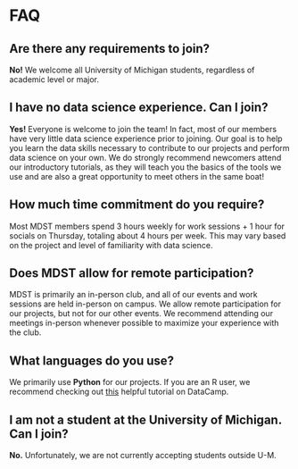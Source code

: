 # FAQ

## Are there any requirements to join?

**No!** We welcome all University of Michigan students, regardless of academic level or major.

## I have no data science experience. Can I join?

**Yes!** Everyone is welcome to join the team! In fact, most of our members have very little data science experience prior to joining. Our goal is to help you learn the data skills necessary to contribute to our projects and perform data science on your own. We do strongly recommend newcomers attend our introductory tutorials, as they will teach you the basics of the tools we use and are also a great opportunity to meet others in the same boat!

## How much time commitment do you require?

Most MDST members spend 3 hours weekly for work sessions + 1 hour for socials on Thursday, totaling about 4 hours per week. This may vary based on the project and level of familiarity with data science.

## Does MDST allow for remote participation?

MDST is primarily an in-person club, and all of our events and work sessions are held in-person on campus. We allow remote participation for our projects, but not for our other events. We recommend attending our meetings in-person whenever possible to maximize your experience with the club.

## What languages do you use?

We primarily use **Python** for our projects. If you are an R user, we recommend checking out [this](https://www.google.com/url?q=https%3A%2F%2Fwww.datacamp.com%2Fcourses%2Fpython-for-r-users&sa=D&sntz=1&usg=AOvVaw0EGZ-9JrV1X0Kls2TJ_r7j) helpful tutorial on DataCamp.

## I am not a student at the University of Michigan. Can I join?

**No.** Unfortunately, we are not currently accepting students outside U-M.
